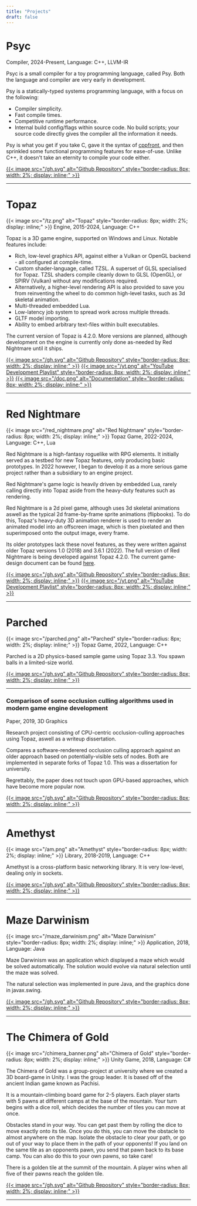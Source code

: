 ```yaml
---
title: "Projects"
draft: false
---
```


# Psyc
Compiler, 2024-Present, Language: C++, LLVM-IR

Psyc is a small compiler for a toy programming language, called Psy. Both the language and compiler are very early in development.

Psy is a statically-typed systems programming language, with a focus on the following:
- Compiler simplicity.
- Fast compile times.
- Competitive runtime performance.
- Internal build config/flags within source code. No build scripts; your source code directly gives the compiler all the information it needs.

Psy is what you get if you take C, gave it the syntax of [cppfront](https://github.com/hsutter/cppfront), and then sprinkled some functional programming features for ease-of-use. Unlike C++, it doesn't take an eternity to compile your code either.

[{{< image src="/gh.svg" alt="Github Repository" style="border-radius: 8px; width: 2%; display: inline;" >}}](https://github.com/Harrand/psyc)

---

# Topaz
{{< image src="/tz.png" alt="Topaz" style="border-radius: 8px; width: 2%; display: inline;" >}}
Engine, 2015-2024, Language: C++

Topaz is a 3D game engine, supported on Windows and Linux. Notable features include:
- Rich, low-level graphics API, against either a Vulkan or OpenGL backend - all configured at compile-time.
- Custom shader-language, called TZSL. A superset of GLSL specialised for Topaz. TZSL shaders compile cleanly down to GLSL (OpenGL), or SPIRV (Vulkan) without any modifications required.
- Alternatively, a higher-level rendering API is also provided to save you from reinventing the wheel to do common high-level tasks, such as 3d skeletal animation.
- Multi-threaded embedded Lua.
- Low-latency job system to spread work across multiple threads.
- GLTF model importing.
- Ability to embed arbitrary text-files within built executables.

The current version of Topaz is 4.2.0. More versions are planned, although development on the engine is currently only done as-needed by Red Nightmare until it ships.

[{{< image src="/gh.svg" alt="Github Repository" style="border-radius: 8px; width: 2%; display: inline;" >}}](https://github.com/Harrand/Topaz)
[{{< image src="/yt.png" alt="YouTube Development Playlist" style="border-radius: 8px; width: 2%; display: inline;" >}}](https://www.youtube.com/playlist?list=PL6PSLdrGGe8I67_i6mNk8IUmOsP85Vhll)
[{{< image src="/doc.png" alt="Documentation" style="border-radius: 8px; width: 2%; display: inline;" >}}](/Topaz/)

---

# Red Nightmare
{{< image src="/red_nightmare.png" alt="Red Nightmare" style="border-radius: 8px; width: 2%; display: inline;" >}}
Topaz Game, 2022-2024, Language: C++, Lua

Red Nightmare is a high-fantasy roguelike with RPG elements. It initially served as a testbed for new Topaz features, only producing basic prototypes. In 2022 however, I began to develop it as a more serious game project rather than a subsidiary to an engine project.

Red Nightmare's game logic is heavily driven by embedded Lua, rarely calling directly into Topaz aside from the heavy-duty features such as rendering.

Red Nightmare is a 2d pixel game, although uses 3d skeletal animations aswell as the typical 2d frame-by-frame sprite animations (flipbooks). To do this, Topaz's heavy-duty 3D animation renderer is used to render an animated model into an offscreen image, which is then pixelated and then superimposed onto the output image, every frame.

Its older prototypes lack these novel features, as they were written against older Topaz versions 1.0 (2018) and 3.6.1 (2022). The full version of Red Nightmare is being developed against Topaz 4.2.0. The current game-design document can be found [here](https://github.com/harrand/Red-Nightmare/blob/master/GDD.pdf).

[{{< image src="/gh.svg" alt="Github Repository" style="border-radius: 8px; width: 2%; display: inline;" >}}](https://github.com/Harrand/Red-Nightmare)
[{{< image src="/yt.png" alt="YouTube Development Playlist" style="border-radius: 8px; width: 2%; display: inline;" >}}](https://youtube.com/playlist?list=PL6PSLdrGGe8JU5bsKL4Kohhi7e5aFSzTu)

---

# Parched
{{< image src="/parched.png" alt="Parched" style="border-radius: 8px; width: 2%; display: inline;" >}}
Topaz Game, 2022, Language: C++

Parched is a 2D physics-based sample game using Topaz 3.3. You spawn balls in a limited-size world.

[{{< image src="/gh.svg" alt="Github Repository" style="border-radius: 8px; width: 2%; display: inline;" >}}](https://github.com/Harrand/Parched)

---

### Comparison of some occlusion culling algorithms used in modern game engine development
Paper, 2019, 3D Graphics

Research project consisting of CPU-centric occlusion-culling approaches using Topaz, aswell as a writeup dissertation.

Compares a software-renderered occlusion culling approach against an older approach based on potentially-visible sets of nodes. Both are implemented in separate forks of Topaz 1.0. This was a dissertation for university.

Regrettably, the paper does not touch upon GPU-based approaches, which have become more popular now.

[{{< image src="/gh.svg" alt="Github Repository" style="border-radius: 8px; width: 2%; display: inline;" >}}](https://github.com/Harrand/Dissertation)

---


# Amethyst
{{< image src="/am.png" alt="Amethyst" style="border-radius: 8px; width: 2%; display: inline;" >}}
Library, 2018-2019, Language: C++

Amethyst is a cross-platform basic networking library. It is very low-level, dealing only in sockets.

[{{< image src="/gh.svg" alt="Github Repository" style="border-radius: 8px; width: 2%; display: inline;" >}}](https://github.com/Harrand/Amethyst)

---

# Maze Darwinism
{{< image src="/maze_darwinism.png" alt="Maze Darwinism" style="border-radius: 8px; width: 2%; display: inline;" >}}
Application, 2018, Language: Java

Maze Darwinism was an application which displayed a maze which would be solved automatically. The solution would evolve via natural selection until the maze was solved.

The natural selection was implemented in pure Java, and the graphics done in javax.swing.

[{{< image src="/gh.svg" alt="Github Repository" style="border-radius: 8px; width: 2%; display: inline;" >}}](https://github.com/Harrand/Maze-Darwinism)

---

# The Chimera of Gold
{{< image src="/chimera_banner.png" alt="Chimera of Gold" style="border-radius: 8px; width: 2%; display: inline;" >}}
Unity Game, 2018, Language: C#

The Chimera of Gold was a group-project at university where we created a 3D board-game in Unity. I was the group leader. It is based off of the ancient Indian game known as Pachisi.

It is a mountain-climbing board game for 2-5 players. Each player starts with 5 pawns at different camps at the base of the mountain. Your turn begins with a dice roll, which decides the number of tiles you can move at once.

Obstacles stand in your way. You can get past them by rolling the dice to move exactly onto its tile. Once you do this, you can move the obstacle to almost anywhere on the map. Isolate the obstacle to clear your path, or go out of your way to place them in the path of your opponents! If you land on the same tile as an opponents pawn, you send that pawn back to its base camp. You can also do this to your own pawns, so take care!

There is a golden tile at the summit of the mountain. A player wins when all five of their pawns reach the golden tile.

[{{< image src="/gh.svg" alt="Github Repository" style="border-radius: 8px; width: 2%; display: inline;" >}}](https://github.com/Harrand/The_Chimera_of_Gold)

---
